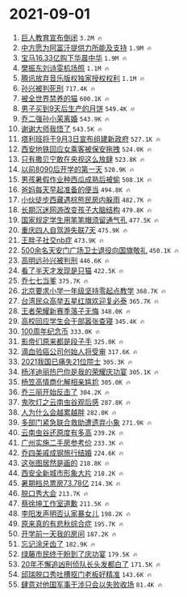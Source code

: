 # 2021-09-01

1. [巨人教育宣布倒闭](https://s.weibo.com/weibo?q=%23%E5%B7%A8%E4%BA%BA%E6%95%99%E8%82%B2%E5%AE%A3%E5%B8%83%E5%80%92%E9%97%AD%23&Refer=top) `3.2M 🔥`
1. [中方愿为阿富汗提供力所能及支持](https://s.weibo.com/weibo?q=%23%E4%B8%AD%E6%96%B9%E6%84%BF%E4%B8%BA%E9%98%BF%E5%AF%8C%E6%B1%97%E6%8F%90%E4%BE%9B%E5%8A%9B%E6%89%80%E8%83%BD%E5%8F%8A%E6%94%AF%E6%8C%81%23&Refer=top) `1.9M 🔥`
1. [宝马16.33亿购下华晨中华](https://s.weibo.com/weibo?q=%23%E5%AE%9D%E9%A9%AC16.33%E4%BA%BF%E8%B4%AD%E4%B8%8B%E5%8D%8E%E6%99%A8%E4%B8%AD%E5%8D%8E%23&Refer=top) `1.9M 🔥`
1. [樊振东刘诗雯机场照](https://s.weibo.com/weibo?q=%E6%A8%8A%E6%8C%AF%E4%B8%9C%E5%88%98%E8%AF%97%E9%9B%AF%E6%9C%BA%E5%9C%BA%E7%85%A7&Refer=top) `1.1M 🔥`
1. [腾讯放弃音乐版权独家授权权利](https://s.weibo.com/weibo?q=%23%E8%85%BE%E8%AE%AF%E6%94%BE%E5%BC%83%E9%9F%B3%E4%B9%90%E7%89%88%E6%9D%83%E7%8B%AC%E5%AE%B6%E6%8E%88%E6%9D%83%E6%9D%83%E5%88%A9%23&Refer=top) `1.1M 🔥`
1. [孙兴被判死刑](https://s.weibo.com/weibo?q=%23%E5%AD%99%E5%85%B4%E8%A2%AB%E5%88%A4%E6%AD%BB%E5%88%91%23&Refer=top) `717.4K 🔥`
1. [被全世界禁养的猫](https://s.weibo.com/weibo?q=%23%E8%A2%AB%E5%85%A8%E4%B8%96%E7%95%8C%E7%A6%81%E5%85%BB%E7%9A%84%E7%8C%AB%23&Refer=top) `600.1K 🔥`
1. [男子买到9天后生产的月饼](https://s.weibo.com/weibo?q=%23%E7%94%B7%E5%AD%90%E4%B9%B0%E5%88%B09%E5%A4%A9%E5%90%8E%E7%94%9F%E4%BA%A7%E7%9A%84%E6%9C%88%E9%A5%BC%23&Refer=top) `549.4K 🔥`
1. [乔二强孙小茉离婚](https://s.weibo.com/weibo?q=%23%E4%B9%94%E4%BA%8C%E5%BC%BA%E5%AD%99%E5%B0%8F%E8%8C%89%E7%A6%BB%E5%A9%9A%23&Refer=top) `543.9K 🔥`
1. [谢谢大师我悟了](https://s.weibo.com/weibo?q=%23%E8%B0%A2%E8%B0%A2%E5%A4%A7%E5%B8%88%E6%88%91%E6%82%9F%E4%BA%86%23&Refer=top) `543.5K 🔥`
1. [塔利班将于9月3日宣布组建新政府](https://s.weibo.com/weibo?q=%23%E5%A1%94%E5%88%A9%E7%8F%AD%E5%B0%86%E4%BA%8E9%E6%9C%883%E6%97%A5%E5%AE%A3%E5%B8%83%E7%BB%84%E5%BB%BA%E6%96%B0%E6%94%BF%E5%BA%9C%23&Refer=top) `527.1K 🔥`
1. [西安地铁回应女乘客被保安拖拽](https://s.weibo.com/weibo?q=%23%E8%A5%BF%E5%AE%89%E5%9C%B0%E9%93%81%E5%9B%9E%E5%BA%94%E5%A5%B3%E4%B9%98%E5%AE%A2%E8%A2%AB%E4%BF%9D%E5%AE%89%E6%8B%96%E6%8B%BD%23&Refer=top) `524.0K 🔥`
1. [只有撒贝宁敢在央视这么放肆](https://s.weibo.com/weibo?q=%23%E5%8F%AA%E6%9C%89%E6%92%92%E8%B4%9D%E5%AE%81%E6%95%A2%E5%9C%A8%E5%A4%AE%E8%A7%86%E8%BF%99%E4%B9%88%E6%94%BE%E8%82%86%23&Refer=top) `523.8K 🔥`
1. [以前8090后开学的第一天](https://s.weibo.com/weibo?q=%23%E4%BB%A5%E5%89%8D8090%E5%90%8E%E5%BC%80%E5%AD%A6%E7%9A%84%E7%AC%AC%E4%B8%80%E5%A4%A9%23&Refer=top) `520.9K 🔥`
1. [男孩暑假作业种西瓜成熟后被偷](https://s.weibo.com/weibo?q=%23%E7%94%B7%E5%AD%A9%E6%9A%91%E5%81%87%E4%BD%9C%E4%B8%9A%E7%A7%8D%E8%A5%BF%E7%93%9C%E6%88%90%E7%86%9F%E5%90%8E%E8%A2%AB%E5%81%B7%23&Refer=top) `508.1K 🔥`
1. [爸妈每天早起准备的便当](https://s.weibo.com/weibo?q=%23%E7%88%B8%E5%A6%88%E6%AF%8F%E5%A4%A9%E6%97%A9%E8%B5%B7%E5%87%86%E5%A4%87%E7%9A%84%E4%BE%BF%E5%BD%93%23&Refer=top) `494.8K 🔥`
1. [小伙徒步西藏遇棕熊民房内躲雨](https://s.weibo.com/weibo?q=%23%E5%B0%8F%E4%BC%99%E5%BE%92%E6%AD%A5%E8%A5%BF%E8%97%8F%E9%81%87%E6%A3%95%E7%86%8A%E6%B0%91%E6%88%BF%E5%86%85%E8%BA%B2%E9%9B%A8%23&Refer=top) `482.7K 🔥`
1. [长期沉迷网游改变孩子大脑结构](https://s.weibo.com/weibo?q=%23%E9%95%BF%E6%9C%9F%E6%B2%89%E8%BF%B7%E7%BD%91%E6%B8%B8%E6%94%B9%E5%8F%98%E5%AD%A9%E5%AD%90%E5%A4%A7%E8%84%91%E7%BB%93%E6%9E%84%23&Refer=top) `479.8K 🔥`
1. [国家规定学生用笔笔帽须留通气孔](https://s.weibo.com/weibo?q=%23%E5%9B%BD%E5%AE%B6%E8%A7%84%E5%AE%9A%E5%AD%A6%E7%94%9F%E7%94%A8%E7%AC%94%E7%AC%94%E5%B8%BD%E9%A1%BB%E7%95%99%E9%80%9A%E6%B0%94%E5%AD%94%23&Refer=top) `477.5K 🔥`
1. [重庆四人自驾游失联7天](https://s.weibo.com/weibo?q=%23%E9%87%8D%E5%BA%86%E5%9B%9B%E4%BA%BA%E8%87%AA%E9%A9%BE%E6%B8%B8%E5%A4%B1%E8%81%947%E5%A4%A9%23&Refer=top) `475.9K 🔥`
1. [王胖子社交nb症](https://s.weibo.com/weibo?q=%E7%8E%8B%E8%83%96%E5%AD%90%E7%A4%BE%E4%BA%A4nb%E7%97%87&Refer=top) `473.9K 🔥`
1. [500余名天安门广场卫士退役向国旗敬礼](https://s.weibo.com/weibo?q=%23500%E4%BD%99%E5%90%8D%E5%A4%A9%E5%AE%89%E9%97%A8%E5%B9%BF%E5%9C%BA%E5%8D%AB%E5%A3%AB%E9%80%80%E5%BD%B9%E5%90%91%E5%9B%BD%E6%97%97%E6%95%AC%E7%A4%BC%23&Refer=top) `450.1K 🔥`
1. [高明远孙兴被判刑](https://s.weibo.com/weibo?q=%23%E9%AB%98%E6%98%8E%E8%BF%9C%E5%AD%99%E5%85%B4%E8%A2%AB%E5%88%A4%E5%88%91%23&Refer=top) `446.6K 🔥`
1. [看了半天才发现是只猫](https://s.weibo.com/weibo?q=%23%E7%9C%8B%E4%BA%86%E5%8D%8A%E5%A4%A9%E6%89%8D%E5%8F%91%E7%8E%B0%E6%98%AF%E5%8F%AA%E7%8C%AB%23&Refer=top) `422.5K 🔥`
1. [乔七七当爹](https://s.weibo.com/weibo?q=%23%E4%B9%94%E4%B8%83%E4%B8%83%E5%BD%93%E7%88%B9%23&Refer=top) `375.7K 🔥`
1. [北京要求小学一年级坚持零起点教学](https://s.weibo.com/weibo?q=%23%E5%8C%97%E4%BA%AC%E8%A6%81%E6%B1%82%E5%B0%8F%E5%AD%A6%E4%B8%80%E5%B9%B4%E7%BA%A7%E5%9D%9A%E6%8C%81%E9%9B%B6%E8%B5%B7%E7%82%B9%E6%95%99%E5%AD%A6%23&Refer=top) `368.7K 🔥`
1. [台湾民众高举五星红旗欢迎复必泰](https://s.weibo.com/weibo?q=%23%E5%8F%B0%E6%B9%BE%E6%B0%91%E4%BC%97%E9%AB%98%E4%B8%BE%E4%BA%94%E6%98%9F%E7%BA%A2%E6%97%97%E6%AC%A2%E8%BF%8E%E5%A4%8D%E5%BF%85%E6%B3%B0%23&Refer=top) `365.7K 🔥`
1. [王者荣耀新赛季落子无悔](https://s.weibo.com/weibo?q=%23%E7%8E%8B%E8%80%85%E8%8D%A3%E8%80%80%E6%96%B0%E8%B5%9B%E5%AD%A3%E8%90%BD%E5%AD%90%E6%97%A0%E6%82%94%23&Refer=top) `348.0K 🔥`
1. [高校回应学生会干部嚣张查寝](https://s.weibo.com/weibo?q=%E9%AB%98%E6%A0%A1%E5%9B%9E%E5%BA%94%E5%AD%A6%E7%94%9F%E4%BC%9A%E5%B9%B2%E9%83%A8%E5%9A%A3%E5%BC%A0%E6%9F%A5%E5%AF%9D&Refer=top) `345.4K 🔥`
1. [100周年纪念币](https://s.weibo.com/weibo?q=100%E5%91%A8%E5%B9%B4%E7%BA%AA%E5%BF%B5%E5%B8%81&Refer=top) `333.0K 🔥`
1. [影帝们原来都是段子手](https://s.weibo.com/weibo?q=%23%E5%BD%B1%E5%B8%9D%E4%BB%AC%E5%8E%9F%E6%9D%A5%E9%83%BD%E6%98%AF%E6%AE%B5%E5%AD%90%E6%89%8B%23&Refer=top) `325.0K 🔥`
1. [滴血验癌公司创始人将受审](https://s.weibo.com/weibo?q=%23%E6%BB%B4%E8%A1%80%E9%AA%8C%E7%99%8C%E5%85%AC%E5%8F%B8%E5%88%9B%E5%A7%8B%E4%BA%BA%E5%B0%86%E5%8F%97%E5%AE%A1%23&Refer=top) `317.6K 🔥`
1. [2021我国已痛失21位院士](https://s.weibo.com/weibo?q=%232021%E6%88%91%E5%9B%BD%E5%B7%B2%E7%97%9B%E5%A4%B121%E4%BD%8D%E9%99%A2%E5%A3%AB%23&Refer=top) `305.3K 🔥`
1. [杨洋迪丽热巴你是我的荣耀庆功宴](https://s.weibo.com/weibo?q=%23%E6%9D%A8%E6%B4%8B%E8%BF%AA%E4%B8%BD%E7%83%AD%E5%B7%B4%E4%BD%A0%E6%98%AF%E6%88%91%E7%9A%84%E8%8D%A3%E8%80%80%E5%BA%86%E5%8A%9F%E5%AE%B4%23&Refer=top) `305.1K 🔥`
1. [杨笠高情商化解相亲尴尬](https://s.weibo.com/weibo?q=%23%E6%9D%A8%E7%AC%A0%E9%AB%98%E6%83%85%E5%95%86%E5%8C%96%E8%A7%A3%E7%9B%B8%E4%BA%B2%E5%B0%B4%E5%B0%AC%23&Refer=top) `305.0K 🔥`
1. [乔三丽开始反击了](https://s.weibo.com/weibo?q=%23%E4%B9%94%E4%B8%89%E4%B8%BD%E5%BC%80%E5%A7%8B%E5%8F%8D%E5%87%BB%E4%BA%86%23&Refer=top) `304.2K 🔥`
1. [鬼吹灯之云南虫谷观后感](https://s.weibo.com/weibo?q=%23%E9%AC%BC%E5%90%B9%E7%81%AF%E4%B9%8B%E4%BA%91%E5%8D%97%E8%99%AB%E8%B0%B7%E8%A7%82%E5%90%8E%E6%84%9F%23&Refer=top) `287.8K 🔥`
1. [人为什么会越累越胖](https://s.weibo.com/weibo?q=%23%E4%BA%BA%E4%B8%BA%E4%BB%80%E4%B9%88%E4%BC%9A%E8%B6%8A%E7%B4%AF%E8%B6%8A%E8%83%96%23&Refer=top) `282.0K 🔥`
1. [多部门紧急联合救助遭遗弃小象](https://s.weibo.com/weibo?q=%23%E5%A4%9A%E9%83%A8%E9%97%A8%E7%B4%A7%E6%80%A5%E8%81%94%E5%90%88%E6%95%91%E5%8A%A9%E9%81%AD%E9%81%97%E5%BC%83%E5%B0%8F%E8%B1%A1%23&Refer=top) `271.9K 🔥`
1. [云南虫谷还原度有多高](https://s.weibo.com/weibo?q=%23%E4%BA%91%E5%8D%97%E8%99%AB%E8%B0%B7%E8%BF%98%E5%8E%9F%E5%BA%A6%E6%9C%89%E5%A4%9A%E9%AB%98%23&Refer=top) `239.2K 🔥`
1. [广州实施二手房参考价](https://s.weibo.com/weibo?q=%23%E5%B9%BF%E5%B7%9E%E5%AE%9E%E6%96%BD%E4%BA%8C%E6%89%8B%E6%88%BF%E5%8F%82%E8%80%83%E4%BB%B7%23&Refer=top) `233.3K 🔥`
1. [乔四美戚成钢旅行结婚](https://s.weibo.com/weibo?q=%23%E4%B9%94%E5%9B%9B%E7%BE%8E%E6%88%9A%E6%88%90%E9%92%A2%E6%97%85%E8%A1%8C%E7%BB%93%E5%A9%9A%23&Refer=top) `224.6K 🔥`
1. [这张图居然是画的](https://s.weibo.com/weibo?q=%23%E8%BF%99%E5%BC%A0%E5%9B%BE%E5%B1%85%E7%84%B6%E6%98%AF%E7%94%BB%E7%9A%84%23&Refer=top) `218.8K 🔥`
1. [西安全新城市形象大片](https://s.weibo.com/weibo?q=%23%E8%A5%BF%E5%AE%89%E5%85%A8%E6%96%B0%E5%9F%8E%E5%B8%82%E5%BD%A2%E8%B1%A1%E5%A4%A7%E7%89%87%23&Refer=top) `218.2K 🔥`
1. [暑期档总票房73.78亿](https://s.weibo.com/weibo?q=%23%E6%9A%91%E6%9C%9F%E6%A1%A3%E6%80%BB%E7%A5%A8%E6%88%BF73.78%E4%BA%BF%23&Refer=top) `214.3K 🔥`
1. [脱口秀大会](https://s.weibo.com/weibo?q=%E8%84%B1%E5%8F%A3%E7%A7%80%E5%A4%A7%E4%BC%9A&Refer=top) `213.7K 🔥`
1. [蔡徐坤工作室道歉](https://s.weibo.com/weibo?q=%E8%94%A1%E5%BE%90%E5%9D%A4%E5%B7%A5%E4%BD%9C%E5%AE%A4%E9%81%93%E6%AD%89&Refer=top) `211.5K 🔥`
1. [李阳发声明否认家暴女儿](https://s.weibo.com/weibo?q=%23%E6%9D%8E%E9%98%B3%E5%8F%91%E5%A3%B0%E6%98%8E%E5%90%A6%E8%AE%A4%E5%AE%B6%E6%9A%B4%E5%A5%B3%E5%84%BF%23&Refer=top) `198.2K 🔥`
1. [原来真的有悲秋综合症](https://s.weibo.com/weibo?q=%23%E5%8E%9F%E6%9D%A5%E7%9C%9F%E7%9A%84%E6%9C%89%E6%82%B2%E7%A7%8B%E7%BB%BC%E5%90%88%E7%97%87%23&Refer=top) `195.7K 🔥`
1. [开学前一天我的房间](https://s.weibo.com/weibo?q=%23%E5%BC%80%E5%AD%A6%E5%89%8D%E4%B8%80%E5%A4%A9%E6%88%91%E7%9A%84%E6%88%BF%E9%97%B4%23&Refer=top) `187.2K 🔥`
1. [忘记涂牙齿了](https://s.weibo.com/weibo?q=%23%E5%BF%98%E8%AE%B0%E6%B6%82%E7%89%99%E9%BD%BF%E4%BA%86%23&Refer=top) `182.9K 🔥`
1. [绿藤市民终于盼到了庆功宴](https://s.weibo.com/weibo?q=%23%E7%BB%BF%E8%97%A4%E5%B8%82%E6%B0%91%E7%BB%88%E4%BA%8E%E7%9B%BC%E5%88%B0%E4%BA%86%E5%BA%86%E5%8A%9F%E5%AE%B4%23&Refer=top) `179.5K 🔥`
1. [20年不懈追凶刑侦队长头发都白了](https://s.weibo.com/weibo?q=%2320%E5%B9%B4%E4%B8%8D%E6%87%88%E8%BF%BD%E5%87%B6%E5%88%91%E4%BE%A6%E9%98%9F%E9%95%BF%E5%A4%B4%E5%8F%91%E9%83%BD%E7%99%BD%E4%BA%86%23&Refer=top) `171.5K 🔥`
1. [邱瑞脱口秀吐槽抠门老板好精准](https://s.weibo.com/weibo?q=%23%E9%82%B1%E7%91%9E%E8%84%B1%E5%8F%A3%E7%A7%80%E5%90%90%E6%A7%BD%E6%8A%A0%E9%97%A8%E8%80%81%E6%9D%BF%E5%A5%BD%E7%B2%BE%E5%87%86%23&Refer=top) `143.6K 🔥`
1. [肆意对他国军事干涉只会以失败收场](https://s.weibo.com/weibo?q=%23%E8%82%86%E6%84%8F%E5%AF%B9%E4%BB%96%E5%9B%BD%E5%86%9B%E4%BA%8B%E5%B9%B2%E6%B6%89%E5%8F%AA%E4%BC%9A%E4%BB%A5%E5%A4%B1%E8%B4%A5%E6%94%B6%E5%9C%BA%23&Refer=top) `81.4K 🔥`
